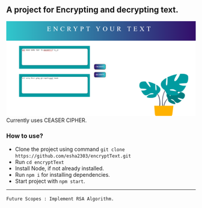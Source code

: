 
## A project for Encrypting and decrypting text.
![sample image](https://github.com/esha2303/encryptText/blob/main/src/assets/Desktop%20-%202Sample.png)
Currently uses CEASER CIPHER. 

### How to use?
 - Clone the project using command `git clone https://github.com/esha2303/encryptText.git`
 - Run `cd encryptText`
 - Install Node, if not already installed. 
 - Run `npm i` for installing dependencies.
 - Start project with `npm start`.

<hr>

```Future Scopes : Implement RSA Algorithm.```
